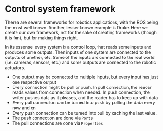 # Control system framework

Therea are several frameworks for robotics applications, with the ROS being the most well known. Another, lesser known example is Drake. Here we create our own framework, not for the sake of creating frameworks (though it is fun), but for making things right.

In its essense, every system is a control loop, that reads some inputs and produces some outputs. Then inputs of one system are connected to the outputs of another, etc. Some of the inputs are connected to the real world (i.e. cameras, sensors, etc.) and some outputs are connected to the robotic actuators.

* One output may be connected to multiple inputs, but every input has just one respective output
* Every connection might be pull or push. In pull connection, the reader reads values from connection when needed. In push connection, the writer pushes data as it pleases, and the reader has to keep up with data
* Every pull connection can be turned into push by polling the data every now and on
* Every push connection can be turned into pull by caching the last value.
* The push connection are done via `Port`s
* The pull connections are done via `Properties`
